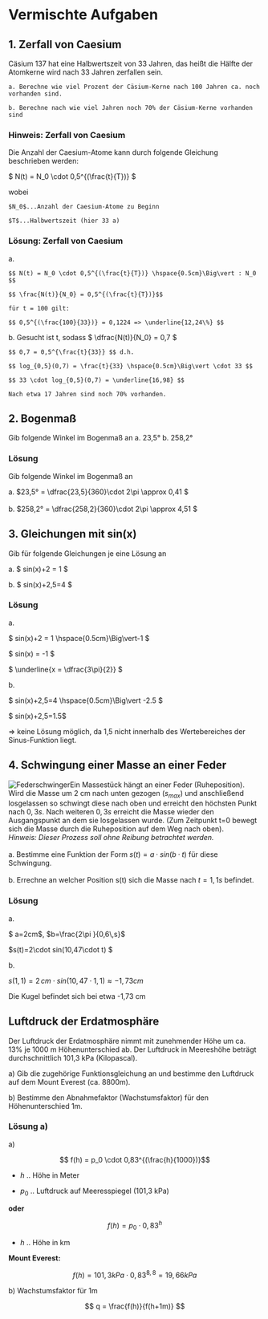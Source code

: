 # Vermischte Aufgaben

## 1. Zerfall von Caesium

Cäsium 137 hat eine Halbwertszeit von 33 Jahren, das heißt die Hälfte der Atomkerne wird nach 33 Jahren zerfallen sein.

    a. Berechne wie viel Prozent der Cäsium-Kerne nach 100 Jahren ca. noch vorhanden sind.

    b. Berechne nach wie viel Jahren noch 70% der Cäsium-Kerne vorhanden sind

### Hinweis: Zerfall von Caesium

Die Anzahl der Caesium-Atome kann durch folgende Gleichung beschrieben werden: 

$ N(t) = N_0 \cdot 0,5^{(\frac{t}{T})} $

wobei 

    $N_0$...Anzahl der Caesium-Atome zu Beginn

    $T$...Halbwertszeit (hier 33 a)

### Lösung: Zerfall von Caesium


a.  

    $$ N(t) = N_0 \cdot 0,5^{(\frac{t}{T})} \hspace{0.5cm}\Big\vert : N_0 $$

    $$ \frac{N(t)}{N_0} = 0,5^{(\frac{t}{T})}$$

    für t = 100 gilt:

    $$ 0,5^{(\frac{100}{33})} = 0,1224 => \underline{12,24\%} $$


b.  Gesucht ist t, sodass $ \dfrac{N(t)}{N_0} = 0,7 $ 

    $$ 0,7 = 0,5^{\frac{t}{33}} $$ d.h.

    $$ log_{0,5}(0,7) = \frac{t}{33} \hspace{0.5cm}\Big\vert \cdot 33 $$

    $$ 33 \cdot log_{0,5}(0,7) = \underline{16,98} $$

    Nach etwa 17 Jahren sind noch 70% vorhanden.

## 2. Bogenmaß

Gib folgende Winkel im Bogenmaß an
   a.    23,5°			b.    258,2°

### Lösung

Gib folgende Winkel im Bogenmaß an

a.    $23,5° = \dfrac{23,5}{360}\cdot 2\pi \approx 0,41 $ <br>
<br>
b.    $258,2° = \dfrac{258,2}{360}\cdot 2\pi \approx 4,51 $

## 3. Gleichungen mit sin(x)

Gib für folgende Gleichungen je eine Lösung an

a.  $ sin(x)+2 = 1		$

b.  $ sin(x)+2,5=4      $

### Lösung

a.  

$ sin(x)+2 = 1	\hspace{0.5cm}\Big\vert-1 	$

$ sin(x) = -1	$

$ \underline{x = \dfrac{3\pi}{2}} $

b.

$ sin(x)+2,5=4 \hspace{0.5cm}\Big\vert -2.5 $

$ sin(x)+2,5=1.5$

=> keine Lösung möglich, da 1,5 nicht innerhalb des Wertebereiches der Sinus-Funktion liegt.

## 4. Schwingung einer Masse an einer Feder

![Federschwinger](https://www.biancahoegel.de/mechanik/bilder/Simple_harmonic_oscillator.gif)Ein Massestück hängt an einer Feder (Ruheposition). Wird die Masse um 2 cm nach unten gezogen $(s_{max})$ und anschließend losgelassen so schwingt diese nach oben und erreicht den höchsten Punkt nach $0,3s$. Nach weiteren $0,3 s$ erreicht die Masse wieder den Ausgangspunkt an dem sie losgelassen wurde. (Zum Zeitpunkt t=0 bewegt sich die Masse durch die Ruheposition auf dem Weg nach oben). <br> _Hinweis: Dieser Prozess soll ohne Reibung betrachtet werden._ <br> <br>
a. Bestimme eine Funktion der Form $s(t)=a·sin(b·t)$ für diese Schwingung. <br> <br>
b. Errechne an welcher Position s(t) sich die Masse nach $t=1,1 s$ befindet.

### Lösung

a.

$ a=2cm$, $b=\frac{2\pi }{0,6\,s}$

$s(t)=2\cdot sin(10,47\cdot t) $

b.

$s(1,1)=2\,cm \cdot sin(10,47 \cdot 1,1) \approx -1,73 cm$

Die Kugel befindet sich bei etwa -1,73 cm

## Luftdruck der Erdatmosphäre

Der Luftdruck der Erdatmosphäre nimmt mit zunehmender Höhe um ca. 13% je 1000 m Höhenunterschied ab. Der Luftdruck in Meereshöhe beträgt durchschnittlich 101,3 kPa (Kilopascal).

a) Gib die zugehörige Funktionsgleichung an und bestimme den Luftdruck auf dem Mount Everest (ca. 8800m).

b) Bestimme den Abnahmefaktor (Wachstumsfaktor) für den Höhenunterschied 1m.

### Lösung a)

a) 

$$ f(h) = p_0 \cdot 0,83^{(\frac{h}{1000})}$$

 - $h$ .. Höhe in Meter

 - $p_0$ .. Luftdruck auf Meeresspiegel (101,3 kPa)

__oder__

$$ f(h) = p_0 \cdot 0,83^{h}$$ 

 - $h$ .. Höhe in km

__Mount Everest:__

$$ f(h) = 101,3 kPa \cdot 0,83^{8,8} = 19,66 kPa $$

b) Wachstumsfaktor für 1m

$$ q = \frac{f(h)}{f(h+1m)} $$